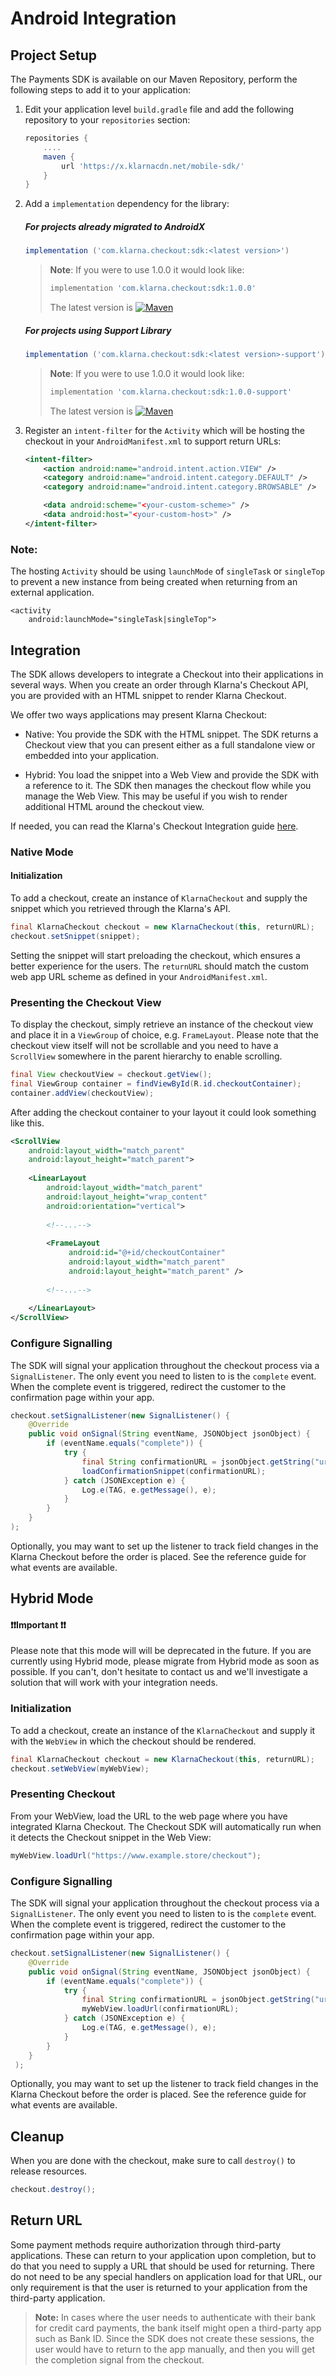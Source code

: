 # Android Integration

## Project Setup

The Payments SDK is available on our Maven Repository, perform the following steps to add it to your application:

1. Edit your application level `build.gradle` file and add the following repository to your `repositories` section:

    ```gradle
    repositories {
        ....
        maven {
            url 'https://x.klarnacdn.net/mobile-sdk/'
        }
    }
    ```

2. Add a `implementation` dependency for the library:

    ##### For projects already migrated to AndroidX
    ```gradle
    implementation ('com.klarna.checkout:sdk:<latest version>')
    ```
  
    >**Note**: If you were to use 1.0.0 it would look like:
    >```gradle
    >implementation 'com.klarna.checkout:sdk:1.0.0'
    >```
    >The latest version is [![Maven](https://img.shields.io/maven-metadata/v/https/x.klarnacdn.net/mobile-sdk/com/klarna/checkout/sdk/maven-metadata.xml.svg)](https://github.com/klarna/kco-mobile-sdk/blob/master/android/README.md)
    ##### For projects using Support Library
    
    ```gradle
    implementation ('com.klarna.checkout:sdk:<latest version>-support')
    ```
   
    >**Note**: If you were to use 1.0.0 it would look like:
    >```gradle
    >implementation 'com.klarna.checkout:sdk:1.0.0-support'
    >```
    >The latest version is [![Maven](https://img.shields.io/maven-metadata/v/https/x.klarnacdn.net/mobile-sdk/com/klarna/checkout/sdk/maven-metadata.xml.svg)](https://github.com/klarna/kco-mobile-sdk/blob/master/android/README.md)

3. Register an `intent-filter` for the `Activity` which will be hosting the checkout in your `AndroidManifest.xml` to support return URLs:

    ```xml
    <intent-filter>
        <action android:name="android.intent.action.VIEW" />
        <category android:name="android.intent.category.DEFAULT" />
        <category android:name="android.intent.category.BROWSABLE" />

        <data android:scheme="<your-custom-scheme>" />
        <data android:host="<your-custom-host>" />
    </intent-filter>
    ```


### Note:

The hosting `Activity` should be using `launchMode` of `singleTask` or `singleTop` to prevent a new instance from being created when returning from an external application.

```xmlstash
<activity
    android:launchMode="singleTask|singleTop">
```

## Integration
The SDK allows developers to integrate a Checkout into their applications in several ways. When you create an order through Klarna's Checkout API, you are provided with an HTML snippet to render Klarna Checkout.

We offer two ways applications may present Klarna Checkout:

- Native: You provide the SDK with the HTML snippet. The SDK returns a Checkout view that you can present either as a full standalone view or embedded into your application.

- Hybrid: You load the snippet into a Web View and provide the SDK with a reference to it. The SDK then manages the checkout flow while you manage the Web View. This may be useful if you wish to render additional HTML around the checkout view. 

If needed, you can read the Klarna's Checkout Integration guide [here](https://developers.klarna.com/en/se/kco-v3/checkout/1-prepare-your-site-for-klarna-checkout).


### Native Mode

#### Initialization

To add a checkout, create an instance of `KlarnaCheckout` and supply the snippet which you retrieved through the Klarna's API.

```java
final KlarnaCheckout checkout = new KlarnaCheckout(this, returnURL);
checkout.setSnippet(snippet);
```

Setting the snippet will start preloading the checkout, which ensures a better experience for the users.
The `returnURL` should match the custom web app URL scheme as defined in your `AndroidManifest.xml`.

### Presenting the Checkout View

To display the checkout, simply retrieve an instance of the checkout view and place it in a `ViewGroup` of choice, e.g. `FrameLayout`. Please note that the checkout view itself will not be scrollable and you need to have a `ScrollView` somewhere in the parent hierarchy to enable scrolling.

```java
final View checkoutView = checkout.getView();
final ViewGroup container = findViewById(R.id.checkoutContainer);
container.addView(checkoutView);
```

After adding the checkout container to your layout it could look something like this.
```xml
<ScrollView
    android:layout_width="match_parent"
    android:layout_height="match_parent">
    
    <LinearLayout
        android:layout_width="match_parent"
        android:layout_height="wrap_content"
        android:orientation="vertical">
    
        <!--...-->
    
        <FrameLayout
             android:id="@+id/checkoutContainer"
             android:layout_width="match_parent"
             android:layout_height="match_parent" />
        
        <!--...-->
        
    </LinearLayout>
</ScrollView>
```

### Configure Signalling

The SDK will signal your application throughout the checkout process via a `SignalListener`.
The only event you need to listen to is the `complete` event. When the complete event is triggered, redirect the customer to the confirmation page within your app.

```java
checkout.setSignalListener(new SignalListener() {  
    @Override  
    public void onSignal(String eventName, JSONObject jsonObject) {  
        if (eventName.equals("complete")) {  
            try {  
                final String confirmationURL = jsonObject.getString("uri");  
                loadConfirmationSnippet(confirmationURL);
            } catch (JSONException e) {  
                Log.e(TAG, e.getMessage(), e);  
            }  
        }  
    }  
);
```

Optionally, you may want to set up the listener to track field changes in the Klarna Checkout before the order is placed. See the reference guide for what events are available.

## Hybrid Mode

#### ❗️❗️Important ❗️❗️
Please note that this mode will will be deprecated in the future. If you are currently using Hybrid mode, please migrate from Hybrid mode as soon as possible. If you can't, don't hesitate to contact us and we'll investigate a solution that will work with your integration needs.

### Initialization

To add a checkout, create an instance of the `KlarnaCheckout` and supply it with the `WebView` in which the checkout should be rendered.

```java
final KlarnaCheckout checkout = new KlarnaCheckout(this, returnURL);
checkout.setWebView(myWebView);
```

### Presenting Checkout
From your WebView, load the URL to the web page where you have integrated Klarna Checkout. The Checkout SDK will automatically run when it detects the Checkout snippet in the Web View:

```java
myWebView.loadUrl("https://www.example.store/checkout");
```

### Configure Signalling

The SDK will signal your application throughout the checkout process via a `SignalListener`.
The only event you need to listen to is the `complete` event. When the complete event is triggered, redirect the customer to the confirmation page within your app.

```java
checkout.setSignalListener(new SignalListener() {  
    @Override  
    public void onSignal(String eventName, JSONObject jsonObject) {  
        if (eventName.equals("complete")) {  
            try {  
                final String confirmationURL = jsonObject.getString("uri");  
                myWebView.loadUrl(confirmationURL);
            } catch (JSONException e) {  
                Log.e(TAG, e.getMessage(), e);  
            }  
        }  
    }  
 );
```

Optionally, you may want to set up the listener to track field changes in the Klarna Checkout before the order is placed. See the reference guide for what events are available.

## Cleanup
When you are done with the checkout, make sure to call `destroy()` to release resources.
```java
checkout.destroy();
```

## Return URL

Some payment methods require authorization through third-party applications. These can return to your application upon completion, but to do that you need to supply a URL that should be used for returning.
There do not need to be any special handlers on application load for that URL, our only requirement is that the user is returned to your application from the third-party application.


>**Note:** In cases where the user needs to authenticate with their bank for credit card payments, the bank itself might open a third-party app such as Bank ID. Since the SDK does not create these sessions, the user would have to return to the app manually, and then you will get the completion signal from the checkout.
